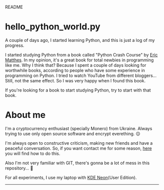 README

# hello_python_world.py
A couple of days ago, I started learning Python, and this is just a log of my progress. 

I started studying Python from a book called "Python Crash Course" by [Eric Matthes](https://ehmatthes.github.io/). In my opinion, it's a great book for total newbies in programming like me. Why I think that? Because I spent a couple of days looking for worthwhile books, according to people who have some experience in programming on Python. I tried to watch YouTube from different bloggers... Still, not the same effect. So I was very happy when I found this book. 

If you're looking for a book to start studying Python, try to start with that book.

# About me

I'm a cryptocurrency enthusiast (specially Monero) from Ukraine. Always trying to use only open source software and encrypt everething. 😌

I'm always open to constructive criticism, making new friends and have a peaceful conversation. So, if you want contact me for some reason, [here](https://thefuzzst0ne.keybase.pub/) you will find how to do this.

Also I'm not very familiar with GIT, there's gonna be a lot of mess in this repository... 🙂

For all experiments, I use my laptop with [KDE Neon](https://neon.kde.org/)(User Edition).

---








